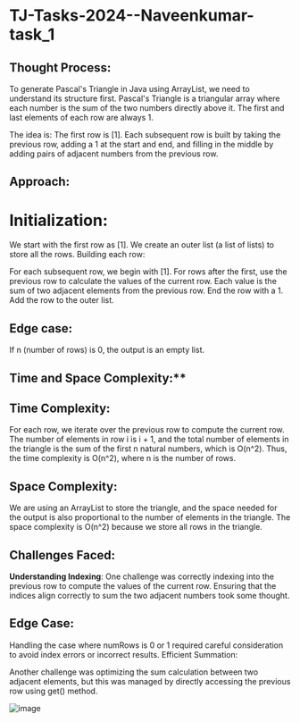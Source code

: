 # TJ-Tasks-2024--Naveenkumar- task_1
## Thought Process:
To generate Pascal's Triangle in Java using ArrayList, we need to understand its structure first. Pascal's Triangle is a triangular array where each number is the sum of the two numbers directly above it. The first and last elements of each row are always 1.

The idea is:
The first row is [1].
Each subsequent row is built by taking the previous row, adding a 1 at the start and end, and filling in the middle by adding pairs of adjacent numbers from the previous row.

## Approach:
# Initialization:
We start with the first row as [1].
We create an outer list (a list of lists) to store all the rows. 
Building each row:

For each subsequent row, we begin with [1].
For rows after the first, use the previous row to calculate the values of the current row. Each value is the sum of two adjacent elements from the previous row.
End the row with a 1.
Add the row to the outer list.

## Edge case:
If n (number of rows) is 0, the output is an empty list.

## Time and Space Complexity:**

## Time Complexity:
For each row, we iterate over the previous row to compute the current row.
The number of elements in row i is i + 1, and the total number of elements in the triangle is the sum of the first n natural numbers, which is O(n^2).
Thus, the time complexity is O(n^2), where n is the number of rows.

## Space Complexity:
We are using an ArrayList to store the triangle, and the space needed for the output is also proportional to the number of elements in the triangle.
The space complexity is O(n^2) because we store all rows in the triangle.

## Challenges Faced:
**Understanding Indexing**:
One challenge was correctly indexing into the previous row to compute the values of the current row. Ensuring that the indices align correctly to sum the two adjacent numbers took some thought.

## Edge Case:
Handling the case where numRows is 0 or 1 required careful consideration to avoid index errors or incorrect results.
Efficient Summation:

Another challenge was optimizing the sum calculation between two adjacent elements, but this was managed by directly accessing the previous row using get() method.


![image](https://github.com/user-attachments/assets/37b9f2bd-04aa-4229-8a33-2b3e360ace89)
